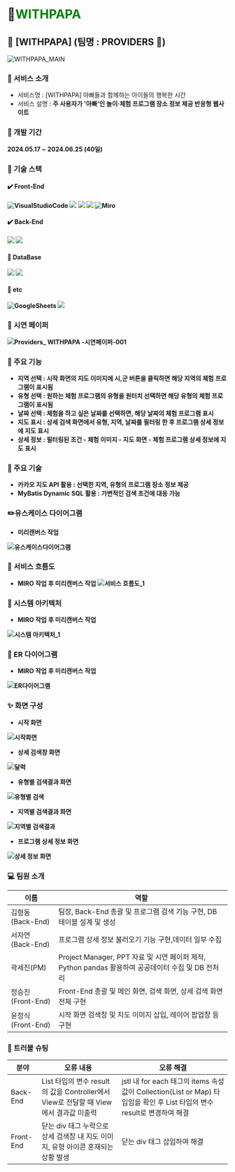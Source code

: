 # :baby_chick:<span style="color:green">**WITHPAPA** </span>
## :baby_chick: [WITHPAPA] (팀명 : PROVIDERS :raised_hands:)
![WITHPAPA_MAIN](https://github.com/smhrd-teamproviders/withpapa/assets/167040692/ca516de4-c653-47a2-885c-7d7d0fb872ea)

### :open_file_folder: 서비스 소개
- 서비스명 : [WITHPAPA] 아빠들과 함께하는 아이들의 행복한 시간
- 서비스 설명 : <b>주 사용자가 '아빠'인 놀이·체험 프로그램 장소 정보 제공 반응형 웹사이트
  <br>
### :calendar: 개발 기간 
<b> 2024.05.17 ~ 2024.06.25 (40일)


### :wrench: 기술 스택
#### :heavy_check_mark: Front-End

![VisualStudioCode](https://img.shields.io/badge/Visual_Studio_Code-0078D4?style=for-the-badge&logo=visual%20studio%20code&logoColor=white)
<img src="https://img.shields.io/badge/css-1572B6?style=for-the-badge&logo=css3&logoColor=white">
<img src="https://img.shields.io/badge/html5-E34F26?style=for-the-badge&logo=html5&logoColor=white">
<img src="https://img.shields.io/badge/javascript-F7DF1E?style=for-the-badge&logo=javascript&logoColor=black">
![Miro](https://img.shields.io/badge/Miro-050038?style=for-the-badge&logo=Miro&logoColor=white)


#### :heavy_check_mark: Back-End
<img src="https://img.shields.io/badge/apache tomcat-F8DC75?style=for-the-badge&logo=apachetomcat&logoColor=white">
<img src="https://img.shields.io/badge/spring-6DB33F?style=for-the-badge&logo=spring&logoColor=white">

 

#### :file_folder: DataBase
<img src="https://img.shields.io/badge/mysql-4479A1?style=for-the-badge&logo=mysql&logoColor=white">
<img src="https://img.shields.io/badge/python-3776AB?style=for-the-badge&logo=python&logoColor=white">


#### :paperclip: etc

![GoogleSheets](https://img.shields.io/badge/Google%20Sheets-34A853?style=for-the-badge&logo=google-sheets&logoColor=white)
<img src="https://img.shields.io/badge/github-181717?style=for-the-badge&logo=github&logoColor=white">
 

### :page_facing_up: 시연 페이퍼 
![Providers_ WITHPAPA -시연페이퍼-001](https://github.com/smhrd-teamproviders/withpapa/assets/167040692/4889006a-c562-41f7-9d03-f256ef9e9a97)


### :hatched_chick: 주요 기능
- 지역 선택 : 시작 화면의 지도 이미지에 시,군 버튼을 클릭하면 해당 지역의 체험 프로그램이 표시됨
- 유형 선택 : 원하는 체험 프로그램의 유형을 원터치 선택하면 해당 유형의 체험 프로그램이 표시됨
- 날짜 선택 : 체험을 하고 싶은 날짜를 선택하면, 해당 날짜의 체험 프로그램 표시
- 지도 표시 : 상세 검색 화면에서 유형, 지역, 날짜를 필터링 한 후 프로그램 상세 정보에 지도 표시
- 상세 정보 : 필터링된 조건 - 체험 이미지 - 지도 화면 - 체험 프로그램 상세 정보에 지도 표시

### :key: 주요 기술
- 카카오 지도 API 활용 : 선택한 지역, 유형의 프로그램 장소 정보 제공
- MyBatis Dynamic SQL 활용 : 가변적인 검색 조건에 대응 가능

### :pencil2:유스케이스 다이어그램
- 미리캔버스 작업

![유스케이스다이어그램](https://github.com/smhrd-teamproviders/withpapa/assets/167040692/79223cda-2395-4e06-9bdc-bab7e75430b0)

### :notebook_with_decorative_cover: 서비스 흐름도
- MIRO 작업 후 미리캔버스 작업
![서비스 흐름도_1](https://github.com/smhrd-teamproviders/withpapa/assets/167040692/88bc19c4-996f-49ae-b1ed-1a2bfb5f4914)


### :notebook_with_decorative_cover: 시스템 아키텍처
- MIRO 작업 후 미리캔버스 작업

![시스템 아키텍처_1](https://github.com/smhrd-teamproviders/withpapa/assets/167040692/a1b4273a-f12e-4155-a972-081477b336ce)



### :pushpin: ER 다이어그램
- MIRO 작업 후 미리캔버스 작업

![ER다이어그램](https://github.com/smhrd-teamproviders/withpapa/assets/167040692/0c061288-a37f-42cc-92f8-0daf50987527)




### :sparkles: 화면 구성

- 시작 화면
  
![시작화면](https://github.com/smhrd-teamproviders/withpapa/assets/167040692/ff4674c3-de84-4727-b23c-2727d388ec63)


- 상세 검색창 화면

![달력](https://github.com/smhrd-teamproviders/withpapa/assets/167040692/2f2d5c6f-7096-4498-b84b-4c6cf4bb4f36)


- 유형별 검색결과 화면

![유형별 검색](https://github.com/smhrd-teamproviders/withpapa/assets/167040692/82ec2a55-0043-48eb-ae7e-88336403f486)

- 지역별 검색결과 화면
  
![지역별 검색결과](https://github.com/smhrd-teamproviders/withpapa/assets/167040692/ca763bb2-af21-41bc-b943-5a1ac94a366e)


- 프로그램 상세 정보 화면
  
![상세 정보 화면](https://github.com/smhrd-teamproviders/withpapa/assets/167040692/4cabd2ce-c874-4cc2-9700-b1f0f9ce3d3f)



### :computer: 팀원 소개


|이름    |역할          |
|--------|--------------|
|김형동(Back-End)|팀장, Back-End 총괄 및 프로그램 검색 기능 구현, DB 테이블 설계 및 생성|
|서자연(Back-End)|프로그램 상세 정보 불러오기 기능 구현,데이터 일부 수집|
|곽세진(PM)| Project Manager, PPT 자료 및 시연 페이퍼 제작, Python pandas 활용하여 공공데이터 수집 및 DB 전처리|
|정승진(Front-End)|Front-End 총괄 및 메인 화면, 검색 화면, 상세 검색 화면 전체 구현|
|윤정식(Front-End)|시작 화면 검색창 및 지도 이미지 삽입, 레이어 팝업창 등 구현|

### :dart: 트러블 슈팅


|분야    |오류 내용               |오류 해결                                |
|-------------|-----------------------|-----------------------------------------|
|Back-End|List<SearchResult> 타입의 변수 result의 값을 Controller에서 View로 전달할 때 View에서 결과값 미출력|jstl 내 for each 태그의 items 속성값이 Collection(List or Map) 타입임을 확인 후 List 타입의 변수 result로 변경하여 해결|
|Front-End|닫는 div 태그 누락으로 상세 검색창 내 지도 이미지, 유형 아이콘 혼재되는 상황 발생|닫는 div 태그 삽입하여 해결|




























